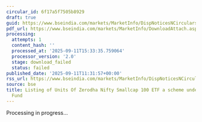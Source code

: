 ```yaml
---
circular_id: 6f17a5f7505b8929
draft: true
guid: https://www.bseindia.com/markets/MarketInfo/DispNoticesNCirculars.aspx?Noticeid={C6F410CC-F3BD-4B06-AA8B-EB195C481E78}&noticeno=20250911-30&dt=09/11/2025&icount=30&totcount=86&flag=0
pdf_url: https://www.bseindia.com/markets/MarketInfo/DownloadAttach.aspx?id=20250911-30&attachedId=
processing:
  attempts: 1
  content_hash: ''
  processed_at: '2025-09-11T15:33:35.759064'
  processor_version: '2.0'
  stage: download_failed
  status: failed
published_date: '2025-09-11T11:31:57+00:00'
rss_url: https://www.bseindia.com/markets/MarketInfo/DispNoticesNCirculars.aspx?Noticeid={C6F410CC-F3BD-4B06-AA8B-EB195C481E78}&noticeno=20250911-30&dt=09/11/2025&icount=30&totcount=86&flag=0
source: bse
title: Listing of Units Of Zerodha Nifty Smallcap 100 ETF a scheme under Zerodha Mutual
  Fund
---
```


Processing in progress...